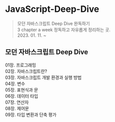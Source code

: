 # JavaScript-Deep-Dive
> 모던 자바스크립트 Deep Dive 완독하기 <br> 
> 3 chapter a week 정독하고 자유롭게 정리하는 곳. <br> 
> 2023. 01. 11. ~


## 모던 자바스크립트 Deep Dive

01장. 프로그래밍  
02장. 자바스크립트란?  
03장. 자바스크립트 개발 환경과 실행 방법  
04장. 변수  
05장. 표현식과 문  
06장. 데이터 타입  
07장. 연산자  
08장. 제어문  
09장. 타입 변환과 단축 평가  

